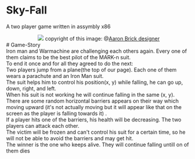# Sky-Fall
A two player game written in assymbly x86
<div align="center">
<img src="https://images.squarespace-cdn.com/content/v1/5a92133885ede1bd7a9024ba/1567775170400-3DC7MAUAXYFDDOPFWUIQ/ke17ZwdGBToddI8pDm48kN-sK9FzwL4FjOnl9CN-J4p7gQa3H78H3Y0txjaiv_0fDoOvxcdMmMKkDsyUqMSsMWxHk725yiiHCCLfrh8O1z4YTzHvnKhyp6Da-NYroOW3ZGjoBKy3azqku80C789l0utDZtPpOBQxo2JBkQVmNiM5yJ-pdeJjlVgPTAV3HvcZFvj47pMUetYyHxtiyQnhhA/Iron+Man+Flying.png?format=1000w"/>
  copyright of this image: @<a href="https://www.aaronbrickdesigner.com/iron-man">Aaron Brick designer</a>
</div>
# Game-Story
</br>
Iron man and Warmachine are challenging each others again. Every one of them claims to be the best pilot of the MARK-n suit.
</br>
To end it once and for all they agreed to do the next:
</br>
Two players jump from a plane(the top of our page). Each one of them wears a parachute and an Iron Man suit.
</br>
The suit helps him to control his position(x, y) while falling, he can go up, down, right, and left.
</br>
When his suit is not working he will continue falling in the same (x, y). 
</br>
There are some random horizontal barriers appears on their way which moving upward (it's not actually moving but it will appear like that on the screen as the player is falling towards it) .
</br>
If a player hits one of the barriers, his health will be decreasing. The two players can attack each other.
</br>
The victim will be frozen and can't control his suit for a certain time, so he will not be able to avoid the barriers and may get hit. 
</br>
The winner is the one who keeps alive. They will continue falling untill on of them dies
